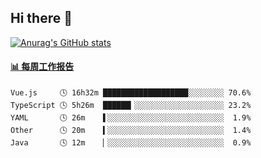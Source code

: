 ## Hi there 👋

[![Anurag's GitHub stats](https://github-readme-stats.vercel.app/api?username=OriLight152)](https://github.com/anuraghazra/github-readme-stats)

<!--
**OriLight152/OriLight152** is a ✨ _special_ ✨ repository because its `README.md` (this file) appears on your GitHub profile.

Here are some ideas to get you started:

- 🔭 I’m currently working on ...
- 🌱 I’m currently learning ...
- 👯 I’m looking to collaborate on ...
- 🤔 I’m looking for help with ...
- 💬 Ask me about ...
- 📫 How to reach me: ...
- 😄 Pronouns: ...
- ⚡ Fun fact: ...
-->

<!-- waka-box start -->
#### <a href="https://gist.github.com/92c8d5b388768c10efcba86e82b7c4fb" target="_blank">📊 每周工作报告</a>
```text
Vue.js     🕓 16h32m ███████████████████░░░░░░░░ 70.6%
TypeScript 🕓 5h26m  ██████▎░░░░░░░░░░░░░░░░░░░░ 23.2%
YAML       🕓 26m    ▌░░░░░░░░░░░░░░░░░░░░░░░░░░  1.9%
Other      🕓 20m    ▍░░░░░░░░░░░░░░░░░░░░░░░░░░  1.4%
Java       🕓 12m    ▏░░░░░░░░░░░░░░░░░░░░░░░░░░  0.9%
```
<!-- Powered by https://github.com/journey-ad/waka-box-go . -->
<!-- waka-box end -->
